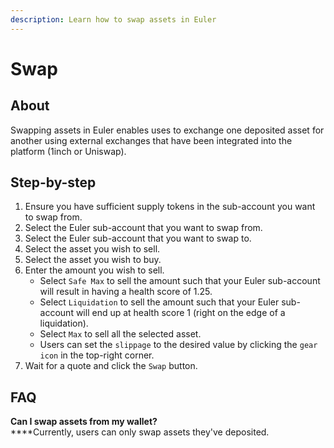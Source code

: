 ```yaml
---
description: Learn how to swap assets in Euler
---
```


# Swap

## About

Swapping assets in Euler enables uses to exchange one deposited asset for another using external exchanges that have been integrated into the platform (1inch or Uniswap).&#x20;

## Step-by-step

1. Ensure you have sufficient supply tokens in the sub-account you want to swap from.
2. Select the Euler sub-account that you want to swap from.
3. Select the Euler sub-account that you want to swap to.
4. Select the asset you wish to sell.
5. Select the asset you wish to buy.
6. Enter the amount you wish to sell.
   * Select `Safe Max` to sell the amount such that your Euler sub-account will result in having a health score of 1.25.
   * Select `Liquidation` to sell the amount such that your Euler sub-account will end up at health score 1 (right on the edge of a liquidation).
   * Select `Max` to sell all the selected asset.
   * Users can set the `slippage` to the desired value by clicking the `gear icon` in the top-right corner.
7. Wait for a quote and click the `Swap` button.

## FAQ

**Can I swap assets from my wallet?**\
****Currently, users can only swap assets they've deposited.
